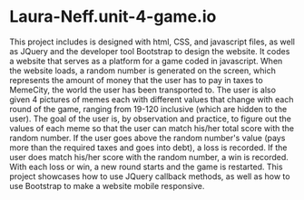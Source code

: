 # Laura-Neff.unit-4-game.io
This project includes is designed with html, CSS, and javascript files, as well as JQuery and the developer tool Bootstrap to design the website. 
It codes a website that serves as a platform for a game coded in javascript. When the website loads, a random number is generated on the screen,
which represents the amount of money that the user has to pay in taxes to MemeCity, the world the user has been transported to.
The user is also given 4 pictures of memes each with different values that change with each round of the game, ranging from 19-120 inclusive (which are hidden to the user). 
The goal of the user is, by observation and practice, to figure out the values of each meme so that the user can match his/her total score with the random number.
If the user goes above the random number's value (pays more than the required taxes and goes into debt), a loss is recorded. 
If the user does match his/her score with the random number, a win is recorded.
With each loss or win, a new round starts and the game is restarted.
This project showcases how to use JQuery callback methods, as well as how to use Bootstrap to make a website mobile responsive.
